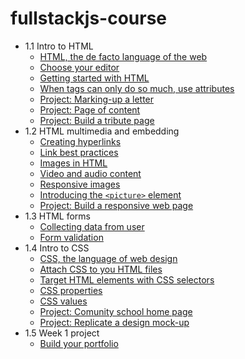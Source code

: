 # fullstackjs-course

* 1.1 Intro to HTML
  * [HTML, the de facto language of the web](1_1_Intro_to_HTML/1-HTML_the_de_facto_language_of_the_web.md)
  * [Choose your editor](1_1_Intro_to_HTML/2-Choose_your_editor.md)
  * [Getting started with HTML](1_1_Intro_to_HTML/3-Create_HTML_elements_with_tags.md)
  * [When tags can only do so much, use attributes](1_1_Intro_to_HTML/4-When_tags_can_only_do_so_much_use_Attributes.md)
  * [Project: Marking-up a letter](1_1_Intro_to_HTML/marking_letter.md)
  * [Project: Page of content](1_1_Intro_to_HTML/page_of_content.md)
  * [Project: Build a tribute page](1_1_Intro_to_HTML/tribute_page.md)
* 1.2 HTML multimedia and embedding
  * [Creating hyperlinks](1_2_HTML_multimedia_and_embedding/1_creating_hyperlinks.md)
  * [Link best practices](1_2_HTML_multimedia_and_embedding/2_link_best_practices.md)
  * [Images in HTML](1_2_HTML_multimedia_and_embedding/3_images_in_html.md)
  * [Video and audio content](1_2_HTML_multimedia_and_embedding/4_video_audio.md)
  * [Responsive images](1_2_HTML_multimedia_and_embedding/5_responsive_images.md)
  * [Introducing the `<picture>` element](1_2_HTML_multimedia_and_embedding/6_responsive_images_picture_elt.md)
  * [Project: Build a responsive web page](1_2_HTML_multimedia_and_embedding/Assessment/instructions.md)
* 1.3 HTML forms
  * [Collecting data from user](1_3_HTML_forms/1-Collecting_data_from_user.md)
  * [Form validation](1_3_HTML_forms/2-Form_validation.md)
* 1.4 Intro to CSS
  * [CSS, the language of web design](1_4_Intro_to_CSS/1-CSS_the_language_of_web_design.md)
  * [Attach CSS to you HTML files](1_4_Intro_to_CSS/2-Attach_CSS_to_you_HTML_files.md)
  * [Target HTML elements with CSS selectors](1_4_Intro_to_CSS/3-Target_HTML_elements_with_CSS_selectors.md)
  * [CSS properties](1_4_Intro_to_CSS/4-CSS_properties.md)
  * [CSS values](1_4_Intro_to_CSS/5-CSS_values.md)
  * [Project: Comunity school home page](1_4_Intro_to_CSS/community_college.md)
  * [Project: Replicate a design mock-up](1_4_Intro_to_CSS/mockup_to_html.md)  
* 1.5 Week 1 project
  * [Build your portfolio](week1_project_built_your_portfolio)
